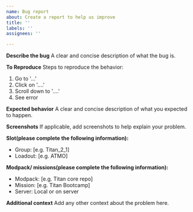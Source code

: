 ```yaml
---
name: Bug report
about: Create a report to help us improve
title: ''
labels: ''
assignees: ''

---
```


**Describe the bug**
A clear and concise description of what the bug is.

**To Reproduce**
Steps to reproduce the behavior:
1. Go to '...'
2. Click on '....'
3. Scroll down to '....'
4. See error

**Expected behavior**
A clear and concise description of what you expected to happen.

**Screenshots**
If applicable, add screenshots to help explain your problem.

**Slot(please complete the following information):**
 - Group: [e.g. Titan_2_1]
 - Loadout: [e.g. ATMO]


**Modpack/ missions(please complete the following information):**
 - Modpack: [e.g. Titan core repo]
 - Mission: [e.g. Titan Bootcamp]
 - Server: Local or on server


**Additional context**
Add any other context about the problem here.
